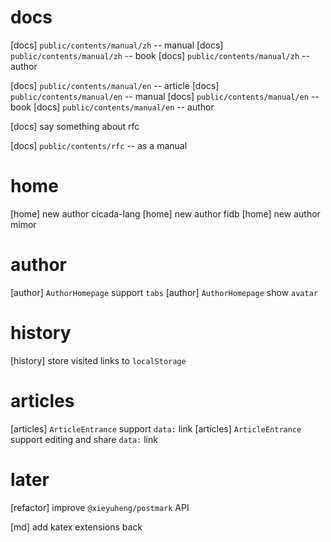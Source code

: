 # docs

[docs] `public/contents/manual/zh` -- manual
[docs] `public/contents/manual/zh` -- book
[docs] `public/contents/manual/zh` -- author

[docs] `public/contents/manual/en` -- article
[docs] `public/contents/manual/en` -- manual
[docs] `public/contents/manual/en` -- book
[docs] `public/contents/manual/en` -- author

[docs] say something about rfc

[docs] `public/contents/rfc` -- as a manual

# home

[home] new author cicada-lang
[home] new author fidb
[home] new author mimor

# author

[author] `AuthorHomepage` support `tabs`
[author] `AuthorHomepage` show `avatar`

# history

[history] store visited links to `localStorage`

# articles

[articles] `ArticleEntrance` support `data:` link
[articles] `ArticleEntrance` support editing and share `data:` link

# later

[refactor] improve `@xieyuheng/postmark` API

[md] add katex extensions back
